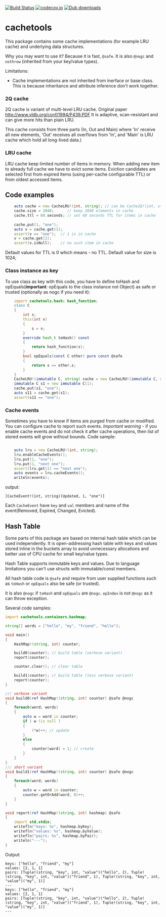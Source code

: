 [![Build Status](https://travis-ci.org/ikod/cachetools.svg?branch=master)](https://travis-ci.org/ikod/cachetools)
[![codecov.io](https://codecov.io/github/ikod/cachetools/coverage.svg?branch=master)](https://codecov.io/github/ikod/cachetools?branch=master)
[![Dub downloads](https://img.shields.io/dub/dt/cachetools.svg)](http://code.dlang.org/packages/cachetools)
# cachetools #

This package contains some cache implementations (for example LRU cache) and underlying data structures.

Why you may want to use it? Because it is fast, `@safe`. It is also `@nogc` and `nothrow` (inherited from your key/value types).

Limitations:
* Cache implementations are not inherited from inerface or base class.
This is because inheritance and attribute inference don't work together.

### 2Q cache ###

2Q cache is variant of multi-level LRU cache. Original paper http://www.vldb.org/conf/1994/P439.PDF
It is adaptive, scan-resistant and can give more hits than plain LRU.

This cache consists from three parts (In, Out and Main) where 'In' receive all new elements, 'Out' receives all
overflows from 'In', and 'Main' is LRU cache which hold all long-lived data.)


### LRU cache ###

LRU cache keep limited number of items in memory. When adding new item to already full cache we have to evict some items.
Eviction candidates are selected first from expired items (using per-cache configurable TTL) or from oldest accessed items.

## Code examples ##

```d
    auto cache = new CacheLRU!(int, string); // can be Cache2Q!(int, string)
    cache.size = 2048;      // keep 2048 elements in cache
    cache.ttl = 60.seconds; // set 60 seconds TTL for items in cache
    
    cache.put(1, "one");
    auto v = cache.get(1);
    assert(v == "one");  // 1 is in cache
    v = cache.get(2);
    assert(v.isNull);    // no such item in cache

```

Default values for TTL is 0 which means - no TTL. Default value for size is 1024;

### Class instance as key ###

To use class as key with this code, you have to define toHash and opEquals(**important**: opEquals to the class instance not Object) as safe or trusted (optionally as nogc if
you need it):

```d
    import cachetools.hash: hash_function;
    class C
    {
        int s;
        this(int v)
        {
            s = v;
        }
        override hash_t toHash() const
        {
            return hash_function(s);
        }
        bool opEquals(const C other) pure const @safe
        {
            return s == other.s;
        }
    }
    CacheLRU!(immutable C, string) cache = new CacheLRU!(immutable C, string);
    immutable C s1 = new immutable C(1);
    cache.put(s1, "one");
    auto s11 = cache.get(s1);
    assert(s11 == "one");

```

### Cache events ###

Sometimes you have to know if items are purged from cache or modified. You can configure cache to report such events.
*Important warning* - if you enable cache events and do not check it after cache operations, then list of stored events will
grow without bounds. Code sample:
```d

    auto lru = new CacheLRU!(int, string);
    lru.enableCacheEvents();
    lru.put(1, "one");
    lru.put(1, "next one");
    assert(lru.get(1) == "next one");
    auto events = lru.cacheEvents();
    writeln(events);

```
output:
```
[CacheEvent!(int, string)(Updated, 1, "one")]
```
Each `CacheEvent` have `key` and `val` members and name of the event(Removed, Expired, Changed, Evicted).

## Hash Table ##

Some parts of this package are based on internal hash table which can be used independently. It is open-addressing
hash table with keys and values stored inline in the buckets array to avoid unnecessary allocations and better use 
of CPU cache for small key/value types.

Hash Table supports immutable keys and values. Due to language limitations you can't use structs with immutable/const
members.

All hash table code is `@safe` and require from user supplied functions such as `toHash` or `opEquals` also be safe (or trusted).

It is also `@nogc` if `toHash` and `opEquals` are `@nogc`. `opIndex` is not `@nogc` as it can throw exception.

Several code samples:

```d
import cachetools.containers.hashmap;

string[] words = ["hello", "my", "friend", "hello"];

void main()
{
    HashMap!(string, int) counter;

    build0(counter); // build table (verbose variant)
    report(counter);

    counter.clear(); // clear table

    build1(counter); // build table (less verbose variant)
    report(counter);
}

/// verbose variant
void build0(ref HashMap!(string, int) counter) @safe @nogc
{
    foreach(word; words)
    {
        auto w = word in counter;
        if ( w !is null )
        {
            (*w)++; // update
        }
        else
        {
            counter[word] = 1; // create
        }
    }
}
/// short variant
void build1(ref HashMap!(string, int) counter) @safe @nogc
{
    foreach(word; words)
    {
        auto w = word in counter;
        counter.getOrAdd(word, 0)++;
    }
}

void report(ref HashMap!(string, int) hashmap) @safe
{
    import std.stdio;
    writefln("keys: %s", hashmap.byKey);
    writefln("values: %s", hashmap.byValue);
    writefln("pairs: %s", hashmap.byPair);
    writeln("---");
}
```
Output:
```
keys: ["hello", "friend", "my"]
values: [2, 1, 1]
pairs: [Tuple!(string, "key", int, "value")("hello", 2), Tuple!(string, "key", int, "value")("friend", 1), Tuple!(string, "key", int, "value")("my", 1)]
---
keys: ["hello", "friend", "my"]
values: [2, 1, 1]
pairs: [Tuple!(string, "key", int, "value")("hello", 2), Tuple!(string, "key", int, "value")("friend", 1), Tuple!(string, "key", int, "value")("my", 1)]
---
```